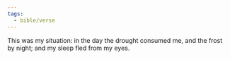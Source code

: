 ```yaml
---
tags:
  - bible/verse
---
```

This was my situation: in the day the drought consumed me, and the frost by night; and my sleep fled from my eyes.